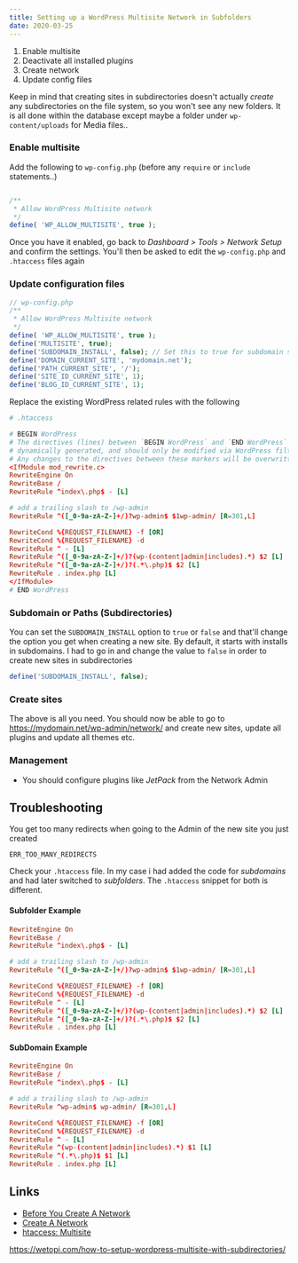 ```yaml
---
title: Setting up a WordPress Multisite Network in Subfolders
date: 2020-03-25
---
```


1. Enable multisite
2. Deactivate all installed plugins
3. Create network
4. Update config files

Keep in mind that creating sites in subdirectories doesn't actually _create_ any subdirectories on the file system, so you won't see any new folders. It is all done within the database except maybe a folder under `wp-content/uploads` for Media files..

### Enable multisite

Add the following to `wp-config.php` (before any `require` or `include` statements..)

```php

/**
 * Allow WordPress Multisite network
 */
define( 'WP_ALLOW_MULTISITE', true );
```

Once you have it enabled, go back to _Dashboard > Tools > Network Setup_ and confirm the settings. You'll then be asked to edit the `wp-config.php` and `.htaccess` files again

### Update configuration files

```php
// wp-config.php
/**
 * Allow WordPress Multisite network
 */
define( 'WP_ALLOW_MULTISITE', true );
define('MULTISITE', true);
define('SUBDOMAIN_INSTALL', false); // Set this to true for subdomain sites
define('DOMAIN_CURRENT_SITE', 'mydomain.net');
define('PATH_CURRENT_SITE', '/');
define('SITE_ID_CURRENT_SITE', 1);
define('BLOG_ID_CURRENT_SITE', 1);
```

Replace the existing WordPress related rules with the following

```conf
# .htaccess

# BEGIN WordPress
# The directives (lines) between `BEGIN WordPress` and `END WordPress` are
# dynamically generated, and should only be modified via WordPress filters.
# Any changes to the directives between these markers will be overwritten.
<IfModule mod_rewrite.c>
RewriteEngine On
RewriteBase /
RewriteRule ^index\.php$ - [L]

# add a trailing slash to /wp-admin
RewriteRule ^([_0-9a-zA-Z-]+/)?wp-admin$ $1wp-admin/ [R=301,L]

RewriteCond %{REQUEST_FILENAME} -f [OR]
RewriteCond %{REQUEST_FILENAME} -d
RewriteRule ^ - [L]
RewriteRule ^([_0-9a-zA-Z-]+/)?(wp-(content|admin|includes).*) $2 [L]
RewriteRule ^([_0-9a-zA-Z-]+/)?(.*\.php)$ $2 [L]
RewriteRule . index.php [L]
</IfModule>
# END WordPress
```

### Subdomain or Paths (Subdirectories)

You can set the `SUBDOMAIN_INSTALL` option to `true` or `false` and that'll change the option you get when creating a new site. By default, it starts with installs in subdomains. I had to go in and change the value to `false` in order to create new sites in subdirectories

```php
define('SUBDOMAIN_INSTALL', false);
```

### Create sites

The above is all you need. You should now be able to go to https://mydomain.net/wp-admin/network/ and create new sites, update all plugins and update all themes etc.


### Management

- You should configure plugins like _JetPack_ from the Network Admin


## Troubleshooting
You get too many redirects when going to the Admin of the new site you just created

```
ERR_TOO_MANY_REDIRECTS
```

Check your `.htaccess` file. In my case i had added the code for _subdomains_ and had later switched to _subfolders_. The `.htaccess` snippet for both is different.


#### Subfolder Example

```conf
RewriteEngine On
RewriteBase /
RewriteRule ^index\.php$ - [L]

# add a trailing slash to /wp-admin
RewriteRule ^([_0-9a-zA-Z-]+/)?wp-admin$ $1wp-admin/ [R=301,L]

RewriteCond %{REQUEST_FILENAME} -f [OR]
RewriteCond %{REQUEST_FILENAME} -d
RewriteRule ^ - [L]
RewriteRule ^([_0-9a-zA-Z-]+/)?(wp-(content|admin|includes).*) $2 [L]
RewriteRule ^([_0-9a-zA-Z-]+/)?(.*\.php)$ $2 [L]
RewriteRule . index.php [L]
```

#### SubDomain Example

```conf
RewriteEngine On
RewriteBase /
RewriteRule ^index\.php$ - [L]

# add a trailing slash to /wp-admin
RewriteRule ^wp-admin$ wp-admin/ [R=301,L]

RewriteCond %{REQUEST_FILENAME} -f [OR]
RewriteCond %{REQUEST_FILENAME} -d
RewriteRule ^ - [L]
RewriteRule ^(wp-(content|admin|includes).*) $1 [L]
RewriteRule ^(.*\.php)$ $1 [L]
RewriteRule . index.php [L]
```

Links
---

- [Before You Create A Network](https://wordpress.org/support/article/before-you-create-a-network/)
- [Create A Network](https://wordpress.org/support/article/create-a-network/)
- [htaccess: Multisite](https://wordpress.org/support/article/htaccess/#multisite)

https://wetopi.com/how-to-setup-wordpress-multisite-with-subdirectories/